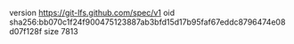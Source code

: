 version https://git-lfs.github.com/spec/v1
oid sha256:bb070c1f24f900475123887ab3bfd15d17b95faf67eddc8796474e08d07f128f
size 7813
